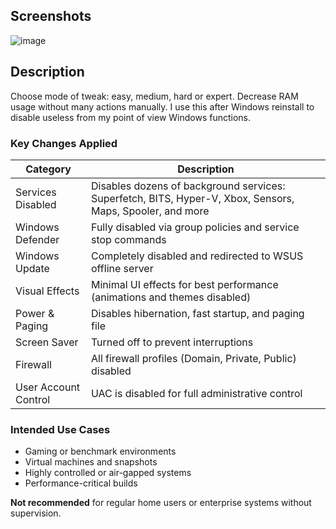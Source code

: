 ## Screenshots

![image](https://github.com/user-attachments/assets/b0b7f736-0c56-40d3-a715-ccd52ad69ea2)

## Description

Choose mode of tweak: easy, medium, hard or expert. Decrease RAM usage without many actions manually. I use this after Windows reinstall to disable useless from my point of view Windows functions.

### Key Changes Applied

| Category                | Description                                                                 |
|-------------------------|-----------------------------------------------------------------------------|
| Services Disabled       | Disables dozens of background services: Superfetch, BITS, Hyper-V, Xbox, Sensors, Maps, Spooler, and more |
| Windows Defender        | Fully disabled via group policies and service stop commands                 |
| Windows Update          | Completely disabled and redirected to WSUS offline server                  |
| Visual Effects          | Minimal UI effects for best performance (animations and themes disabled)   |
| Power & Paging          | Disables hibernation, fast startup, and paging file                         |
| Screen Saver            | Turned off to prevent interruptions                                          |
| Firewall                | All firewall profiles (Domain, Private, Public) disabled                     |
| User Account Control    | UAC is disabled for full administrative control                             |

### Intended Use Cases

- Gaming or benchmark environments
- Virtual machines and snapshots
- Highly controlled or air-gapped systems
- Performance-critical builds

**Not recommended** for regular home users or enterprise systems without supervision.

